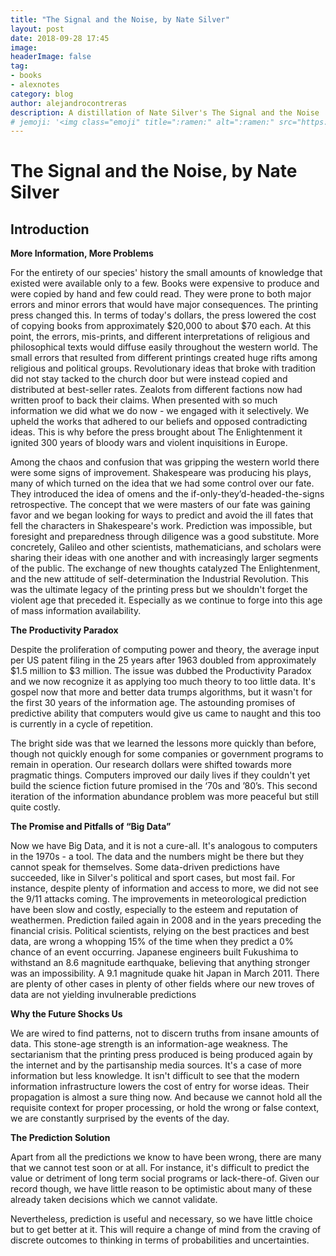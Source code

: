 ```yaml
---
title: "The Signal and the Noise, by Nate Silver"
layout: post
date: 2018-09-28 17:45
image:
headerImage: false
tag:
- books
- alexnotes
category: blog
author: alejandrocontreras
description: A distillation of Nate Silver's The Signal and the Noise
# jemoji: '<img class="emoji" title=":ramen:" alt=":ramen:" src="https://assets.github.com/images/icons/emoji/unicode/1f35c.png" height="20" width="20" align="absmiddle">'
---
```

# The Signal and the Noise, by Nate Silver

## Introduction
**More Information, More Problems**

For the entirety of our species' history the small amounts of knowledge that existed were available only to a few. Books were expensive to produce and were copied by hand and few could read. They were prone to both major errors and minor errors that would have major consequences. The printing press changed this. In terms of today's dollars, the press lowered the cost of copying books from approximately $20,000 to about $70 each. At this point, the errors, mis-prints, and different interpretations of religious and philosophical texts would diffuse easily throughout the western world.  The small errors that resulted from different printings created huge rifts among religious and political groups. Revolutionary ideas that broke with tradition did not stay tacked to the church door but were instead copied and distributed at best-seller rates. Zealots from different factions now had written proof to back their claims. When presented with so much information we did what we do now -  we engaged with it selectively. We upheld the works that adhered to our beliefs and opposed contradicting ideas. This is why before the press brought about The Enlightenment it ignited 300 years of bloody wars and violent inquisitions in Europe.

Among the chaos and confusion that was gripping the western world there were some signs of improvement. Shakespeare was producing his plays, many of which turned on the idea that we had some control over our fate. They introduced the idea of omens and the if-only-they’d-headed-the-signs retrospective. The concept that we were masters of our fate was gaining favor and we began looking for ways to predict and avoid the ill fates that fell the characters in Shakespeare's work. Prediction was impossible, but foresight and preparedness through diligence was a good substitute. More concretely, Galileo and other scientists, mathematicians, and scholars were sharing their ideas with one another and with increasingly larger segments of the public. The exchange of new thoughts catalyzed The Enlightenment, and the new attitude of self-determination the Industrial Revolution. This was the ultimate legacy of the printing press but we shouldn't forget the violent age that preceded it. Especially as we continue to forge into this age of mass information availability.

**The Productivity Paradox**

Despite the proliferation of computing power and theory, the average input per US patent filing in the 25 years after 1963 doubled from approximately $1.5 million to $3 million. The issue was dubbed the Productivity Paradox and we now recognize it as applying too much theory to too little data. It's gospel now that more and better data trumps algorithms, but it wasn't for the first 30 years of the information age. The astounding promises of predictive ability that computers would give us came to naught and this too is currently in a cycle of repetition.

The bright side was that we learned the lessons more quickly than before, though not quickly enough for some companies or government programs to remain in operation. Our research dollars were shifted towards more pragmatic things. Computers improved our daily lives if they couldn't yet build the science fiction future promised in the ‘70s and ’80’s. This second iteration of the information abundance problem was more peaceful but still quite costly.

**The Promise and Pitfalls of “Big Data”**

Now we have Big Data, and it is not a cure-all. It's analogous to computers in the 1970s -  a tool. The data and the numbers might be there but they cannot speak for themselves. Some data-driven predictions have succeeded, like in Silver's political and sport cases, but most fail. For instance, despite plenty of information and access to more, we did not see the 9/11 attacks coming. The improvements in meteorological prediction have been slow and costly, especially to the esteem and reputation of weathermen. Prediction failed again in 2008 and in the years preceding the financial crisis. Political scientists, relying on the best practices and best data, are wrong a whopping 15% of the time when they predict a 0% chance of an event occurring. Japanese engineers built Fukushima to withstand an 8.6 magnitude earthquake, believing that anything stronger was an impossibility. A 9.1 magnitude quake hit Japan in March 2011.  There are plenty of other cases in plenty of other fields where our new troves of data are not yielding invulnerable predictions

**Why the Future Shocks Us**

We are wired to find patterns, not to discern truths from insane amounts of data. This stone-age strength is an information-age weakness. The sectarianism that the printing press produced is being produced again by the internet and by the partisanship media sources. It's a case of more information but less knowledge. It isn't difficult to see that the modern information infrastructure lowers the cost of entry for worse ideas. Their propagation is almost a sure thing now. And because we cannot hold all the requisite context for proper processing, or hold the wrong or false context, we are constantly surprised by the events of the day.

**The Prediction Solution**

Apart from all the predictions we know to have been wrong, there are many that we cannot test soon or at all. For instance, it's difficult to predict the value or detriment of long term social programs or lack-there-of. Given our record though, we have little reason to be optimistic about many of these already taken decisions which we cannot validate.

Nevertheless, prediction is useful and necessary, so we have little choice but to get better at it. This will require a change of mind from the craving of discrete outcomes to thinking in terms of probabilities and uncertainties.
